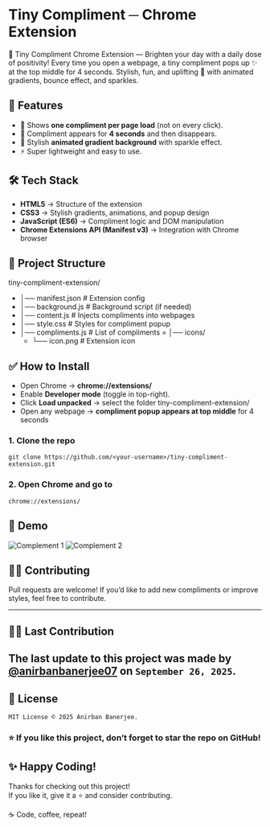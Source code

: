 # Tiny Compliment ─ Chrome Extension
💌 Tiny Compliment Chrome Extension — Brighten your day with a daily dose of positivity! Every time you open a webpage, a tiny compliment pops up ✨ at the top middle for 4 seconds. Stylish, fun, and uplifting 🌈 with animated gradients, bounce effect, and sparkles.

## 🚀 Features  
- 🎉 Shows **one compliment per page load** (not on every click).  
- 🌟 Compliment appears for **4 seconds** and then disappears.  
- 🎨 Stylish **animated gradient background** with sparkle effect.  
- ⚡ Super lightweight and easy to use.

## 🛠️ Tech Stack  
- **HTML5** → Structure of the extension  
- **CSS3** → Stylish gradients, animations, and popup design  
- **JavaScript (ES6)** → Compliment logic and DOM manipulation  
- **Chrome Extensions API (Manifest v3)** → Integration with Chrome browser

## 📂 Project Structure 
tiny-compliment-extension/
- │── manifest.json # Extension config
- │── background.js # Background script (if needed)
- │── content.js # Injects compliments into webpages
- │── style.css # Styles for compliment popup
- │── compliments.js # List of compliments
= │── icons/
   - └── icon.png # Extension icon

## ✅ How to Install
- Open Chrome → **chrome://extensions/**
- Enable **Developer mode** (toggle in top-right).
- Click **Load unpacked** → select the folder tiny-compliment-extension/
- Open any webpage → **compliment popup appears at top middle** for 4 seconds

### 1. Clone the repo
```
git clone https://github.com/<your-username>/tiny-compliment-extension.git
```
### 2. Open Chrome and go to
```
chrome://extensions/
```

## 📸 Demo
![Complement 1](https://github.com/user-attachments/assets/1044970f-adc9-441a-8dd4-94963bff5bd6)
![Complement 2](https://github.com/user-attachments/assets/4603cb84-5dfb-40f5-b935-8b2839d4c257)

## 🧑‍💻 Contributing
Pull requests are welcome! If you’d like to add new compliments or improve styles, feel free to contribute.

---
## 👨‍💻 Last Contribution
The last update to this project was made by [**@anirbanbanerjee07**](https://github.com/anirbanbanerjee07) on `September 26, 2025`.
---

## 📜 License
```
MIT License © 2025 Anirban Banerjee.
```

### ⭐ If you like this project, don’t forget to star the repo on GitHub!

## ✨ Happy Coding!

Thanks for checking out this project!  
If you like it, give it a ⭐ and consider contributing.

☕ Code, coffee, repeat!
